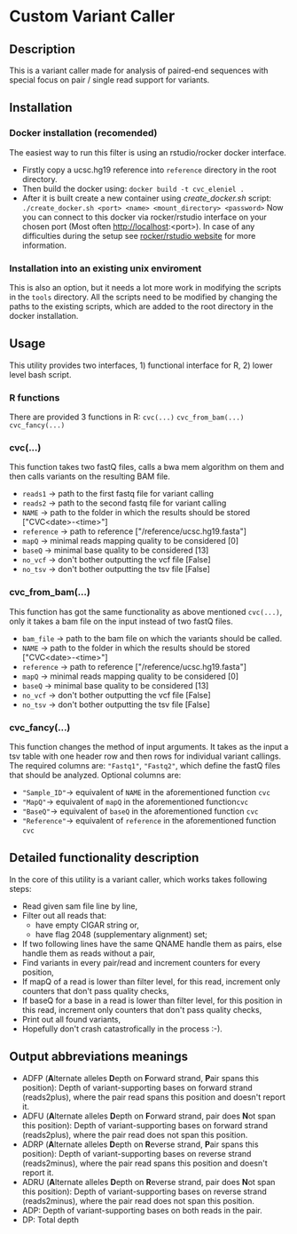 # Custom Variant Caller

## Description

This is a variant caller made for analysis of paired-end sequences with special focus on pair / single read support for variants.

## Installation

### Docker installation (recomended)

The easiest way to run this filter is using an rstudio/rocker docker interface.

- Firstly copy a ucsc.hg19 reference into `reference` directory in the root directory.
- Then build the docker using: `docker build -t cvc_eleniel .`
- After it is built create a new container using _create\_docker.sh_ script: `./create_docker.sh <port> <name> <mount_directory> <password>`
Now you can connect to this docker via rocker/rstudio interface on your chosen port (Most often <http://localhost>:\<port>). In case of any difficulties during the setup see [rocker/rstudio website](https://hub.docker.com/r/rocker/rstudio) for more information.

### Installation into an existing unix enviroment

This is also an option, but it needs a lot more work in modifying the scripts in the `tools` directory. All the scripts need to be modified by changing the paths to the existing scripts, which are added to the root directory in the docker installation.

## Usage

This utility provides two interfaces, 1) functional interface for R, 2) lower level bash script.

### R functions

There are provided 3 functions in R: `cvc(...)` `cvc_from_bam(...)` `cvc_fancy(...)`

### cvc(...)

This function takes two fastQ files, calls a bwa mem algorithm on them and then calls variants on the resulting BAM file.

- `reads1` -> path  to  the first fastq file for  variant  calling
- `reads2` -> path  to the second fastq  file for variant calling
- `NAME` -> path  to the  folder  in  which  the results  should  be  stored ["CVC\<date>-\<time>"]
- `reference` -> path  to  reference ["/reference/ucsc.hg19.fasta"]
- `mapQ` -> minimal  reads  mapping  quality  to  be  considered [0]
- `baseQ` -> minimal  base  quality  to  be  considered [13]
- `no_vcf` -> don't bother outputting the vcf file [False]
- `no_tsv` -> don't  bother  outputting  the  tsv  file [False]

### cvc_from_bam(...)

This function has got the same functionality as above mentioned `cvc(...)`, only it takes a bam file on the input instead of two fastQ files.

- `bam_file` -> path to the bam file on which the variants should be called.
- `NAME` -> path  to the  folder  in  which  the results  should  be  stored ["CVC\<date>-\<time>"]
- `reference` -> path  to  reference ["/reference/ucsc.hg19.fasta"]
- `mapQ` -> minimal  reads  mapping  quality  to  be  considered [0]
- `baseQ` -> minimal  base  quality  to  be  considered [13]
- `no_vcf` -> don't bother outputting the vcf file [False]
- `no_tsv` -> don't  bother  outputting  the  tsv  file [False]

### cvc_fancy(...)

This function changes the method of input arguments. It takes as the input a tsv table with one header row and then rows for individual variant callings.
The required columns are: `"Fastq1"`, `"Fastq2"`, which define the fastQ files that should be analyzed.
Optional columns are:

- `"Sample_ID"`-> equivalent of `NAME` in the aforementioned function `cvc`
- `"MapQ"`-> equivalent of `mapQ` in the aforementioned function`cvc`
- `"BaseQ"`-> equivalent of `baseQ` in the aforementioned function `cvc`
- `"Reference"`-> equivalent of `reference` in the aforementioned function `cvc`

## Detailed functionality description

In the core of this utility is a variant caller, which works takes following steps:

- Read given sam file line by line,
- Filter out all reads that:
  - have empty CIGAR string or,
  - have flag 2048 (supplementary alignment) set;
- If two following lines have the same QNAME handle them as pairs, else handle them as reads without a pair,
- Find variants in every pair/read and increment counters for every position,
- If mapQ of a read is lower than filter level, for this read, increment only counters that don't pass quality checks,
- If baseQ for a base in a read is lower than filter level, for this position in this read, increment only counters that don't pass quality checks,
- Print out all found variants,
- Hopefully don't crash catastrofically in the process :-).

## Output abbreviations meanings

- ADFP (**A**lternate alleles **D**epth on **F**orward strand, **P**air spans this position):
 Depth of variant-supporting bases on forward strand (reads2plus), where the pair read spans this position and doesn't report it.
- ADFU (**A**lternate alleles **D**epth on **F**orward strand, pair does **N**ot span this position):
 Depth of variant-supporting bases on forward strand (reads2plus), where the pair read does not span this position.
- ADRP (**A**lternate alleles **D**epth on **R**everse strand, **P**air spans this position):
 Depth of variant-supporting bases on reverse strand (reads2minus), where the pair read spans this position and doesn't report it.
- ADRU (**A**lternate alleles **D**epth on **R**everse strand, pair does **N**ot span this position):
 Depth of variant-supporting bases on reverse strand (reads2minus), where the pair read does not span this position.
- ADP: Depth of variant-supporting bases on both reads in the pair.
- DP: Total depth
